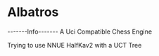 # Albatros

-------Info-------
A Uci Compatible Chess Engine

Trying to use NNUE HalfKav2 with a UCT Tree
